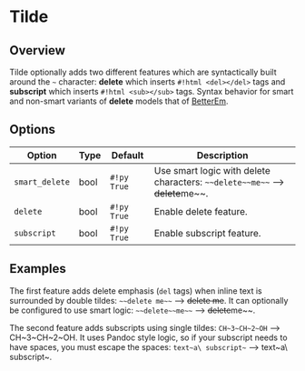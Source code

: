 # Tilde

## Overview

Tilde optionally adds two different features which are syntactically built around the `~` character: **delete** which inserts `#!html <del></del>` tags and **subscript** which inserts `#!html <sub></sub>` tags.  Syntax behavior for smart and non-smart variants of **delete** models that of [BetterEm](betterem.md#differences).

## Options

Option         | Type | Default     | Description
-------------- | ---- | ----------- | -----------
`smart_delete` | bool | `#!py True` | Use smart logic with delete characters: `~~delete~~me~~` --> ~~delete~~me~~.
`delete`       | bool | `#!py True` | Enable delete feature.
`subscript`    | bool | `#!py True` | Enable subscript feature.

## Examples

The first feature adds delete emphasis (`del` tags) when inline text is surrounded by double tildes: `~~delete me~~` --> ~~delete me~~.  It can optionally be configured to use smart logic: `~~delete~~me~~` --> ~~delete~~me~~.

The second feature adds subscripts using single tildes: `CH~3~CH~2~OH` --> CH~3~CH~2~OH.  It uses Pandoc style logic, so if your subscript needs to have spaces, you must escape the spaces: `text~a\ subscript~` --> text~a\ subscript~.
